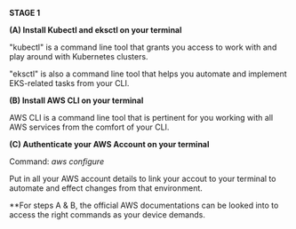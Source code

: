 **STAGE 1**

**(A) Install Kubectl and eksctl on your terminal**

"kubectl" is a command line tool that grants you access to work with and play around with Kubernetes clusters.

"eksctl" is also a command line tool that helps you automate and implement EKS-related tasks from your CLI.

**(B) Install AWS CLI on your terminal**

AWS CLI is a command line tool that is pertinent for you working with all AWS services from the comfort of your CLI.

**(C) Authenticate your AWS Account on your terminal**

Command: _aws configure_

Put in all your AWS account details to link your accout to your terminal to automate and effect changes from that environment.

**For steps A & B, the official AWS documentations can be looked into to access the right commands as your device demands.
